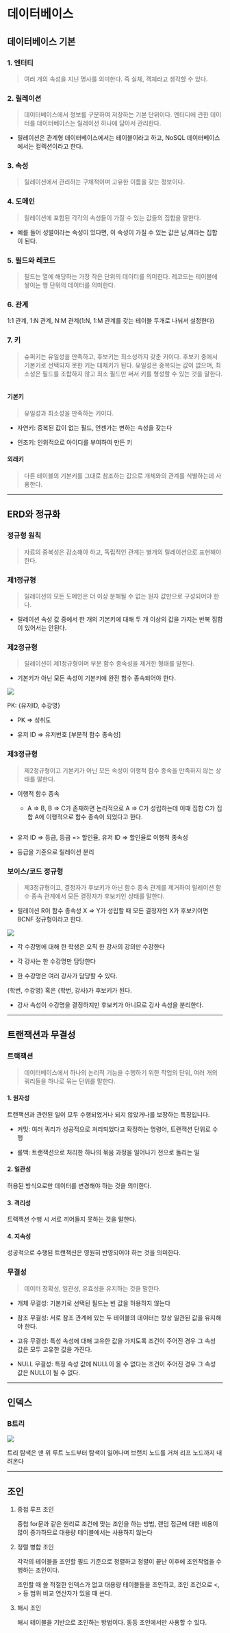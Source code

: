 # 데이터베이스

## 데이터베이스 기본

### 1. 엔터티

> 여러 개의 속성을 지닌 명사를 의미한다. 즉 실체, 객체라고 생각할 수 있다.

### 2. 릴레이션

> 데이터베이스에서 정보를 구분하여 저장하는 기본 단위이다. 엔터디에 관한 데이터를 데이터베이스는 릴레이션 하나에 담아서 관리한다.

- 릴레이션은 관계형 데이터베이스에서는 테이블이라고 하고, NoSQL 데이터베이스에서는 컬렉션이라고 한다.

### 3. 속성

> 릴레이션에서 관리하는 구체적이며 고유한 이름을 갖는 정보이다.

### 4. 도메인

> 릴레이션에 포함된 각각의 속성들이 가질 수 있는 값들의 집합을 말한다.

- 예를 들어 성별이라는 속성이 있다면, 이 속성이 가질 수 있는 값은 남,여라는 집합이 된다.

### 5. 필드와 레코드

> 필드는 열에 해당하는 가장 작은 단위의 데이터를 의미한다. 레코드는 테이블에 쌓이는 행 단위의 데이터를 의미한다.

### 6. 관계

1:1 관계, 1:N 관계, N:M 관계(1:N, 1:M  관계를 갖는 테이블 두개로 나눠서 설정한다)

### 7. 키

> 슈퍼키는 유일성을 만족하고, 후보키는 최소성까지 갖춘 키이다. 후보키 중에서 기본키로 선택되지 못한 키는 대체키가 된다. 유일성은 중복되는 값이 없으며, 최소성은 필드를 조합하지 않고 최소 필드만 써서 키를 형성할 수 있는 것을 말한다.

<img src="file:///C:/Users/jiunHan/Desktop/Git%20hub/TIL/images/keyRelation.PNG" title="" alt="" data-align="center">

#### 기본키

> 유일성과 최소성을 만족하는 키이다.

- 자연키: 중복된 값이 없는 필드, 언젠가는 변하는 속성을 갖는다

- 인조키: 인위적으로 아이디를 부여하여 만든 키

#### 외래키

> 다른 테이블의 기본키를 그대로 참조하는 값으로 개체와의 관계를 식별하는데 사용한다.

---

## ERD와 정규화

### 정규형 원칙

> 자료의 중복성은 감소해야 하고, 독립적인 관계는 별개의 릴레이션으로 표현해야 한다. 

### 제1정규형

> 릴레이션의 모든 도메인은 더 이상 분해될 수 없는 원자 값만으로 구성되어야 한다.

- 릴레이션 속성 값 중에서 한 개의 기본키에 대해 두 개 이상의 값을 가지는 반복 집합이 있어서는 안된다.

### 제2정규형

> 릴레이션이 제1정규형이며 부분 함수 종속성을 제거한 형태를 말한다.

- 기본키가 아닌 모든 속성이 기본키에 완전 함수 종속되어야 한다.

![](C:\Users\jiunHan\Desktop\Git%20hub\TIL\images\2nf.PNG)

PK: {유저ID, 수강명} 

- PK => 성취도 

- 유저 ID => 유저번호 [부분적 함수 종속성]

### 제3정규형

> 제2정규형이고 기본키가 아닌 모든 속성이 이행적 함수 종속을 만족하지 않는 상태를 말한다.

- 이행적 함수 종속
  
  - A => B, B => C가 존재하면 논리적으로 A => C가 성립하는데 이때 집합 C가 집합 A에 이행적으로 함수 종속이 되었다고 한다.

<img src="file:///C:/Users/jiunHan/Desktop/Git%20hub/TIL/images/3nf.PNG" title="" alt="" data-align="center">

- 유저 ID => 등급, 등급 => 할인율, 유저 ID => 할인율로 이행적 종속성

- 등급을 기준으로 릴레이션 분리

### 보이스/코드 정규형

> 제3정규형이고, 결정자가 후보키가 아닌 함수 종속 관계를 제거하여 릴레이션 함수 종속 관계에서 모든 결정자가 후보키인 상태를 말한다.

- 릴레이션 R이 함수 종속성 X => Y가 성립할 때 모든 결정자인 X가 후보키이면 BCNF 정규형이라고 한다.

![](C:\Users\jiunHan\Desktop\Git%20hub\TIL\images\bcnf.PNG)

- 각 수강명에 대해 한 학생은 오직 한 강사의 강의만 수강한다

- 각 강사는 한 수강명만 담당한다

- 한 수강명은 여러 강사가 담당할 수 있다.

{학번, 수강명} 혹은 {학번, 강사}가 후보키가 된다.

- 강사 속성이 수강명을 결정하지만 후보키가 아니므로 강사 속성을 분리한다.



---

## 트랜잭션과 무결성

### 트랙잭션

> 데이터베이스에서 하나의 논리적 기능을 수행하기 위한 작업의 단위, 여러 개의 쿼리들을 하나로 묶는 단위를 말한다.

#### 1. 원자성

트랜잭션과 관련된 일이 모두 수행되었거나 되지 않았거나를 보장하는 특징입니다.

- 커밋: 여러 쿼리가 성공적으로 처리되었다고 확정하는 명령어, 트랜잭션 단위로 수행

- 롤백: 트랜잭션으로 처리한 하나의 묶음 과정을 일어나기 전으로 돌리는 일

#### 2. 일관성

허용된 방식으로만 데이터를 변경해야 하는 것을 의미한다.

#### 3. 격리성

트랙잭션 수행 시 서로 끼어들지 못하는 것을 말한다.

#### 4. 지속성

성공적으로 수행된 트랜잭션은 영원히 반영되어야 하는 것을 의미한다.

### 무결성

> 데이터 정확성, 일관성, 유효성을 유지하는 것을 말한다.

- 개체 무결성: 기본키로 선택된 필드는 빈 값을 허용하지 않는다

- 참조 무결성: 서로 참조 관계에 있는 두 테이블의 데이터는 항상 일관된 값을 유지해야 한다.

- 고유 무결성: 특성 속성에 대해 고유한 값을 가지도록 조건이 주어진 경우 그 속성 값은 모두 고유한 값을 가진다.

- NULL 무결성: 특정 속성 값에 NULL이 올 수 없다는 조건이 주어진 경우 그 속성 값은 NULL이 될 수 없다.



---

## 인덱스

### B트리

![](C:\Users\jiunHan\Desktop\Git%20hub\TIL\images\b_tree.PNG)

트리 탐색은 맨 위 루트 노드부터 탐색이 일어나며 브랜치 노드를 거쳐 리프 노드까지 내려온다

---

## 조인

1. 중첩 루프 조인
   
   중첩 for문과 같은 원리로 조건에 맞는 조인을 하는 방법, 랜덤 접근에 대한 비용이 많이 증가하므로 대용량 테이블에서는 사용하지 않는다

2. 정렬 병합 조인
   
   각각의 테이블을 조인할 필드 기준으로 정렬하고 정렬이 끝난 이후에 조인작업을 수행하는 조인이다.
   
   조인할 때 쓸 적절한 인덱스가 없고 대용량 테이블들을 조인하고, 조인 조건으로 <, > 등 범위 비교 연산자가 있을 때 쓴다.

3. 해시 조인
   
   해시 테이블을 기반으로 조인하는 방법이다. 동등 조인에서만 사용할 수 있다.

